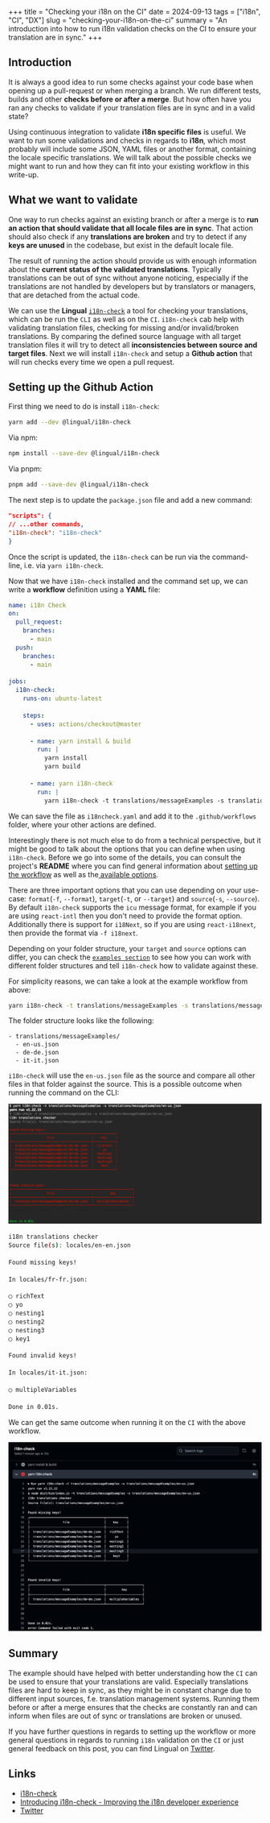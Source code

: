 +++
title = "Checking your i18n on the CI"
date = 2024-09-13
tags = ["i18n", "CI", "DX"]
slug = "checking-your-i18n-on-the-ci"
summary = "An introduction into how to run i18n validation checks on the CI to ensure your translation are in sync."
+++

## Introduction

It is always a good idea to run some checks against your code base when opening up a pull-request or when merging a branch. We run different tests, builds and other **checks before or after a merge**. But how often have you ran any checks to validate if your translation files are in sync and in a valid state?

Using continuous integration to validate **i18n specific files** is useful. We want to run some validations and checks in regards to **i18n**, which most probably will include some JSON, YAML files or another format,
containing the locale specific translations. We will talk about the possible checks we might want to run and how they can fit into your existing workflow in this write-up.

## What we want to validate

One way to run checks against an existing branch or after a merge is to **run an action that should validate that all locale files are in sync**. That action should also check if any **translations are broken** and try to detect if any **keys are unused** in the codebase, but exist in the default locale file.

The result of running the action should provide us with enough information about the **current status of the validated translations**. Typically translations can be out of sync without anyone noticing, especially if the translations are not handled by developers but by translators or managers, that are detached from the actual code.

We can use the **Lingual** [`i18n-check`](https://github.com/lingualdev/i18n-check) a tool for checking your translations, which can be run the `CLI` as well as on the `CI`. `i18n-check` cab help with validating translation files, checking for missing and/or invalid/broken translations. By comparing the defined source language with all target translation files it will try to detect all **inconsistencies between source and target files**. Next we will install `i18n-check` and setup a **Github action** that will run checks every time we open a pull request.

## Setting up the Github Action

First thing we need to do is install `i18n-check`:

```bash
yarn add --dev @lingual/i18n-check
```

Via npm:

```bash
npm install --save-dev @lingual/i18n-check
```

Via pnpm:

```bash
pnpm add --save-dev @lingual/i18n-check
```

The next step is to update the `package.json` file and add a new command:

```json
"scripts": {
// ...other commands,
"i18n-check": "i18n-check"
}
```

Once the script is updated, the `i18n-check` can be run via the command-line, i.e. via `yarn i18n-check`.

Now that we have `i18n-check` installed and the command set up, we can write a **workflow** definition using a **YAML** file:

```yaml
name: i18n Check
on:
  pull_request:
    branches:
      - main
  push:
    branches:
      - main

jobs:
  i18n-check:
    runs-on: ubuntu-latest

    steps:
      - uses: actions/checkout@master

      - name: yarn install & build
        run: |
          yarn install
          yarn build

      - name: yarn i18n-check
        run: |
          yarn i18n-check -t translations/messageExamples -s translations/messageExamples/en-us.json
```

We can save the file as `i18ncheck.yaml` and add it to the `.github/workflows` folder, where your other actions are defined.

Interestingly there is not much else to do from a technical perspective, but it might be good to talk about the options that you can define when using `i18n-check`. Before we go into some of the details, you can consult the project's **README** where you can find general information about [setting up the workflow](https://github.com/lingualdev/i18n-check?tab=readme-ov-file#as-github-action) as well as the[ available options](https://github.com/lingualdev/i18n-check?tab=readme-ov-file#options).

There are three important options that you can use depending on your use-case: `format`(`-f`, `--format`), `target`(`-t`, or `--target`) and `source`(`-s`, `--source`). By default `i18n-check` supports the `icu` message format, for example if you are using `react-intl` then you don't need to provide the format option. Additionally there is support for `i18Next`, so if you are using `react-i18next`, then provide the format via `-f i18next`.

Depending on your folder structure, your `target` and `source` options can differ, you can check the [`examples section`](https://github.com/lingualdev/i18n-check?tab=readme-ov-file#examples) to see how you can work with different folder structures and tell `i18n-check` how to validate against these.

For simplicity reasons, we can take a look at the example workflow from above:

```bash
yarn i18n-check -t translations/messageExamples -s translations/messageExamples/en-us.json
```

The folder structure looks like the following:

```
- translations/messageExamples/
  - en-us.json
  - de-de.json
  - it-it.json
```

`i18n-check` will use the `en-us.json` file as the source and compare all other files in that folder against the source.
This is a possible outcome when running the command on the CLI:

![Example CLI output](./lingual-i18n-check-example-1.png)

```bash
i18n translations checker
Source file(s): locales/en-en.json

Found missing keys!

In locales/fr-fr.json:

◯ richText
◯ yo
◯ nesting1
◯ nesting2
◯ nesting3
◯ key1

Found invalid keys!

In locales/it-it.json:

◯ multipleVariables

Done in 0.01s.
```

We can get the same outcome when running it on the `CI` with the above workflow.

![Example CI output](./lingual-i18n-check-github-action.png)

## Summary

The example should have helped with better understanding how the `CI` can be used to ensure that your translations are valid. Especially translations files are hard to keep in sync, as they might be in constant change due to different input sources, f.e. translation management systems. Running them before or after a merge ensures that the checks are constantly ran and can inform when files are out of sync or translations are broken or unused.

If you have further questions in regards to setting up the workflow or more general questions in regards to running `i18n` validation on the `CI` or just general feedback on this post, you can find Lingual on [Twitter](https://twitter.com/lingualdev).

## Links

- [i18n-check](https://github.com/lingualdev/i18n-check)
- [Introducing i18n-check - Improving the i18n developer experience](https://lingual.dev/blog/introducing-i18n-check/)
- [Twitter](https://twitter.com/lingualdev)
